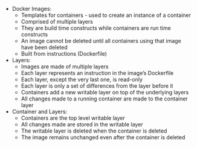 - Docker Images:
    - Templates for containers - used to create an instance of a container
    - Comprised of multiple layers
    - They are build time constructs while containers are run time constructs
    - An image cannot be deleted until all containers using that image have been deleted
    - Built from instructions (Dockerfile)
- Layers:
    - Images are made of multiple layers
    - Each layer represents an instruction in the image’s Dockerfile
    - Each layer, except the very last one, is read-only
    - Each layer is only a set of differences from the layer before it
    - Containers add a new writable layer on top of the underlying layers
    - All changes made to a running container are made to the container layer
- Container and Layers:
    - Containers are the top level writable layer
    - All changes made are stored in the writable layer
    - The writable layer is deleted when the container is deleted
    - The image remains unchanged even after the container is deleted